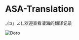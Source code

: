 # ASA-Translation
_(:з」∠)_欢迎查看凄海的翻译记录

![Doro](https://github.com/user-attachments/assets/0f49d124-0950-4027-b1c4-cd11aad46af6)

